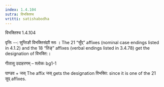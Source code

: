 ```yaml
---
index: 1.4.104
sutra: विभक्तिश्च
vritti: satishabodha
---
```



 विभक्तिश्च 1.4.104 


वृत्तिः --: सुप्तिङौ विभक्तिसंज्ञौ स्तः । The 21 “सुँप्” affixes (nominal case endings listed in 4.1.2) and the 18 “तिङ्” affixes (verbal endings listed in 3.4.78) get the designation of विभक्ति:। 


गीतासु उदाहरणम् – श्लोकः bg1-1 


पाण्डव + जस् The affix जस् gets the designation विभक्ति: since it is one of the 21 सुप् affixes. 


